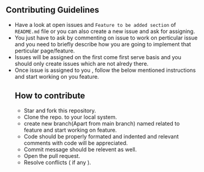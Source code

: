 ## Contributing Guidelines
- Have a look at open issues and `Feature to be added section` of `README.md` file or you can also create a new issue and ask for assigning.
- You just have to ask by commenting on issue to work on perticular issue and you need to briefly describe how you are going to implement that perticular page/feature.
- Issues will be assigned on the first come first serve basis and you should only create issues which are not alredy there.
- Once issue is assigned to you , follow the below mentioned instructions and start working on you feature.
  ## How to contribute
  - Star and fork this repository.
  - Clone the repo. to your local system.
  - create new branch(Apart from main branch) named related to feature and start working on feature.
  - Code should be properly formated and indented and relevant comments with code will be appreciated.
  - Commit message should be relevent as well.
  - Open the pull request.
  - Resolve conflicts ( if any ).